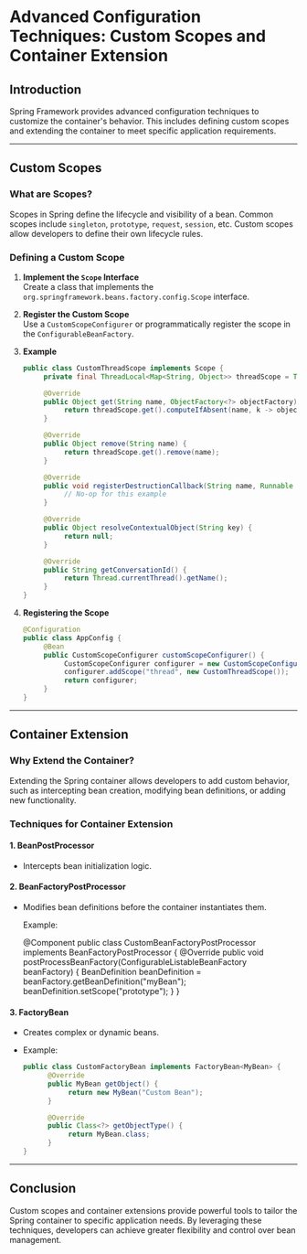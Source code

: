 # Advanced Configuration Techniques: Custom Scopes and Container Extension

## Introduction

Spring Framework provides advanced configuration techniques to customize the container's behavior. This includes defining custom scopes and extending the container to meet specific application requirements.

---

## Custom Scopes

### What are Scopes?

Scopes in Spring define the lifecycle and visibility of a bean. Common scopes include `singleton`, `prototype`, `request`, `session`, etc. Custom scopes allow developers to define their own lifecycle rules.

### Defining a Custom Scope

1. **Implement the `Scope` Interface**  
    Create a class that implements the `org.springframework.beans.factory.config.Scope` interface.

2. **Register the Custom Scope**  
    Use a `CustomScopeConfigurer` or programmatically register the scope in the `ConfigurableBeanFactory`.

3. **Example**

    ```java
    public class CustomThreadScope implements Scope {
         private final ThreadLocal<Map<String, Object>> threadScope = ThreadLocal.withInitial(HashMap::new);

         @Override
         public Object get(String name, ObjectFactory<?> objectFactory) {
              return threadScope.get().computeIfAbsent(name, k -> objectFactory.getObject());
         }

         @Override
         public Object remove(String name) {
              return threadScope.get().remove(name);
         }

         @Override
         public void registerDestructionCallback(String name, Runnable callback) {
              // No-op for this example
         }

         @Override
         public Object resolveContextualObject(String key) {
              return null;
         }

         @Override
         public String getConversationId() {
              return Thread.currentThread().getName();
         }
    }
    ```

4. **Registering the Scope**

    ```java
    @Configuration
    public class AppConfig {
         @Bean
         public CustomScopeConfigurer customScopeConfigurer() {
              CustomScopeConfigurer configurer = new CustomScopeConfigurer();
              configurer.addScope("thread", new CustomThreadScope());
              return configurer;
         }
    }
    ```

---

## Container Extension

### Why Extend the Container?

Extending the Spring container allows developers to add custom behavior, such as intercepting bean creation, modifying bean definitions, or adding new functionality.

### Techniques for Container Extension

#### 1. **BeanPostProcessor**

- Intercepts bean initialization logic.

#### 2. **BeanFactoryPostProcessor**

- Modifies bean definitions before the container instantiates them.

  Example:

  @Component
  public class CustomBeanFactoryPostProcessor implements BeanFactoryPostProcessor {
        @Override
        public void postProcessBeanFactory(ConfigurableListableBeanFactory beanFactory) {
             BeanDefinition beanDefinition = beanFactory.getBeanDefinition("myBean");
             beanDefinition.setScope("prototype");
        }
  }

#### 3. **FactoryBean**

- Creates complex or dynamic beans.

- Example:

  ```java
  public class CustomFactoryBean implements FactoryBean<MyBean> {
        @Override
        public MyBean getObject() {
             return new MyBean("Custom Bean");
        }

        @Override
        public Class<?> getObjectType() {
             return MyBean.class;
        }
  }
  ```

---

## Conclusion

Custom scopes and container extensions provide powerful tools to tailor the Spring container to specific application needs. By leveraging these techniques, developers can achieve greater flexibility and control over bean management.

